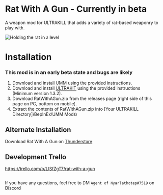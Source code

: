 # Rat With A Gun - Currently in beta
A weapon mod for ULTRAKILL that adds a variety of rat-based weaponry to play with.
 
![Holding the rat in a level](https://i.imgur.com/3WvMGPZ.jpg)
 
# Installation
### This mod is in an early beta state and bugs are likely
1. Download and install [UMM](https://github.com/Temperz87/ultra-mod-manager) using the provided instructions.
2. Download and install [ULTRAKIT](https://github.com/PetersonE1/UltrakitLibrary) using the provided instructions (Minimum version 1.3.2).
3. Download RatWithAGun.zip from the releases page (right side of this page on PC, bottom on mobile).
4. Extract the contents of RatWithAGun.zip into [Your ULTRAKILL Directory]\BepInEx\UMM Mods\
## Alternate Installation
Download Rat With A Gun on [Thunderstore](https://thunderstore.io/c/ultrakill/p/ULTRAKIT/RatWithAGun/)

## Development Trello
https://trello.com/b/LISfZgT7/rat-with-a-gun

##

If you have any questions, feel free to DM `Agent of Nyarlathotep#7519` on Discord
